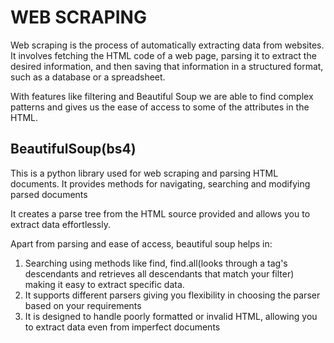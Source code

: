 # WEB SCRAPING

Web scraping is the process of automatically extracting data from websites. It involves fetching the HTML code of a web page, parsing it to extract the desired information, and then saving that information in a structured format, such as a database or a spreadsheet.

With features like filtering and Beautiful Soup we are able to find complex patterns and gives us the ease of access to some of the attributes in the HTML.

## BeautifulSoup(bs4)

This is a python library used for web scraping and parsing HTML documents. It provides methods for navigating, searching and modifying parsed documents

It creates a parse tree from the HTML source provided and allows you to extract data effortlessly.

Apart from parsing and ease of access, beautiful soup helps in:

  1. Searching using methods like find, find.all(looks through a tag's descendants and retrieves all descendants that match your filter) making it easy to extract specific data.
  2. It supports different parsers giving you flexibility in choosing the parser based on your requirements
  3. It is designed to handle poorly formatted or invalid HTML, allowing you to extract data even from imperfect documents
